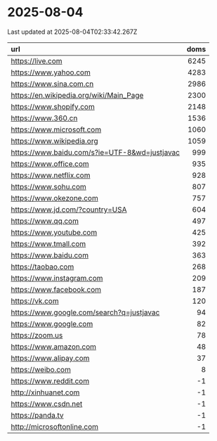 # 2025-08-04

<!-- BEGIN -->
Last updated at 2025-08-04T02:33:42.267Z

url | doms
:- | -:
https://live.com | 6245
https://www.yahoo.com | 4283
https://www.sina.com.cn | 2986
https://en.wikipedia.org/wiki/Main_Page | 2300
https://www.shopify.com | 2148
https://www.360.cn | 1536
https://www.microsoft.com | 1060
https://www.wikipedia.org | 1059
https://www.baidu.com/s?ie=UTF-8&wd=justjavac | 999
https://www.office.com | 935
https://www.netflix.com | 928
https://www.sohu.com | 807
https://www.okezone.com | 757
https://www.jd.com/?country=USA | 604
https://www.qq.com | 497
https://www.youtube.com | 425
https://www.tmall.com | 392
https://www.baidu.com | 363
https://taobao.com | 268
https://www.instagram.com | 209
https://www.facebook.com | 187
https://vk.com | 120
https://www.google.com/search?q=justjavac | 94
https://www.google.com | 82
https://zoom.us | 78
https://www.amazon.com | 48
https://www.alipay.com | 37
https://weibo.com | 8
https://www.reddit.com | -1
http://xinhuanet.com | -1
https://www.csdn.net | -1
https://panda.tv | -1
http://microsoftonline.com | -1
<!-- END -->
